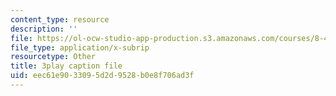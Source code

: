 ```yaml
---
content_type: resource
description: ''
file: https://ol-ocw-studio-app-production.s3.amazonaws.com/courses/8-421-atomic-and-optical-physics-i-spring-2014/eec61e9033095d2d9528b0e8f706ad3f_Y7UsD2SNIIw.vtt
file_type: application/x-subrip
resourcetype: Other
title: 3play caption file
uid: eec61e90-3309-5d2d-9528-b0e8f706ad3f
---
```

